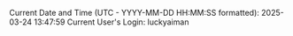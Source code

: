 Current Date and Time (UTC - YYYY-MM-DD HH:MM:SS formatted): 2025-03-24 13:47:59
Current User's Login: luckyaiman
